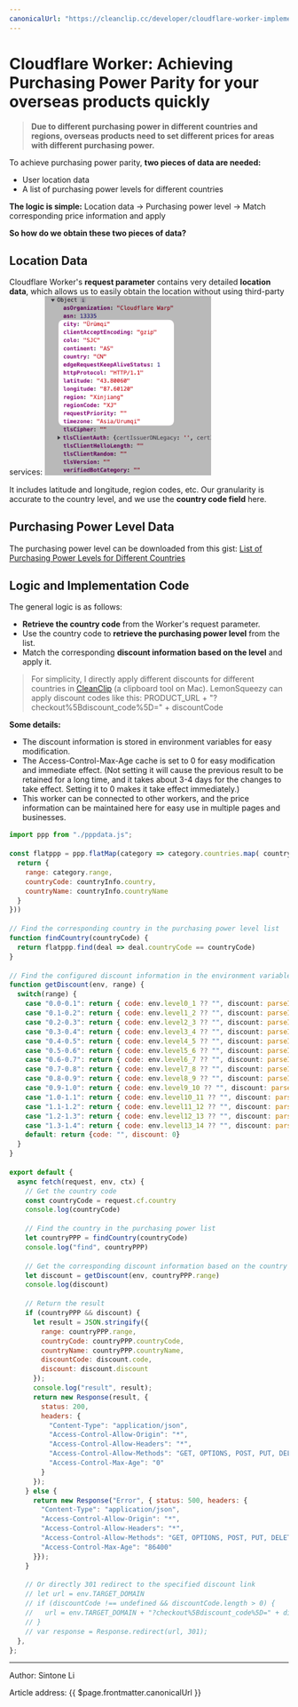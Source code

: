 ```yaml
---
canonicalUrl: "https://cleanclip.cc/developer/cloudflare-worker-implements-purchasing-power-parity/"
---
```


# Cloudflare Worker: Achieving Purchasing Power Parity for your overseas products quickly

> **Due to different purchasing power in different countries and regions, overseas products need to set different prices for areas with different purchasing power.**

To achieve purchasing power parity, **two pieces of data are needed:**

- User location data
- A list of purchasing power levels for different countries

**The logic is simple:**
Location data -> Purchasing power level -> Match corresponding price information and apply

**So how do we obtain these two pieces of data?**

## Location Data
Cloudflare Worker's **request parameter** contains very detailed **location data**, which allows us to easily obtain the location without using third-party services:
<img alt="Cloudflare Worker request field" src="./cloudflare-request-location-field.png" width="300px"/>

It includes latitude and longitude, region codes, etc. Our granularity is accurate to the country level, and we use the **country code field** here.

## Purchasing Power Level Data
The purchasing power level can be downloaded from this gist: [List of Purchasing Power Levels for Different Countries](https://gist.github.com/auv1107/999c97a62338833f93b6c3cc5ae08ce8.js)

## Logic and Implementation Code
The general logic is as follows:
- **Retrieve the country code** from the Worker's request parameter.
- Use the country code to **retrieve the purchasing power level** from the list.
- Match the corresponding **discount information based on the level** and apply it.

> For simplicity, I directly apply different discounts for different countries in [CleanClip](https://cleanclip.cc) (a clipboard tool on Mac).
> LemonSqueezy can apply discount codes like this: PRODUCT_URL + "?checkout%5Bdiscount_code%5D=" + discountCode

**Some details:**
- The discount information is stored in environment variables for easy modification.
- The Access-Control-Max-Age cache is set to 0 for easy modification and immediate effect. (Not setting it will cause the previous result to be retained for a long time, and it takes about 3-4 days for the changes to take effect. Setting it to 0 makes it take effect immediately.)
- This worker can be connected to other workers, and the price information can be maintained here for easy use in multiple pages and businesses.

```js
import ppp from "./pppdata.js";

const flatppp = ppp.flatMap(category => category.countries.map( countryInfo => {
  return {
    range: category.range,
    countryCode: countryInfo.country,
    countryName: countryInfo.countryName
  }
}))

// Find the corresponding country in the purchasing power level list
function findCountry(countryCode) {
  return flatppp.find(deal => deal.countryCode == countryCode)
}

// Find the configured discount information in the environment variables based on the purchasing power level
function getDiscount(env, range) {
  switch(range) {
    case "0.0-0.1": return { code: env.level0_1 ?? "", discount: parseInt(env.level0_1_discount ?? "0") ?? 0 }
    case "0.1-0.2": return { code: env.level1_2 ?? "", discount: parseInt(env.level1_2_discount ?? "0") ?? 0 }
    case "0.2-0.3": return { code: env.level2_3 ?? "", discount: parseInt(env.level2_3_discount ?? "0") ?? 0 }
    case "0.3-0.4": return { code: env.level3_4 ?? "", discount: parseInt(env.level3_4_discount ?? "0") ?? 0 }
    case "0.4-0.5": return { code: env.level4_5 ?? "", discount: parseInt(env.level4_5_discount ?? "0") ?? 0 }
    case "0.5-0.6": return { code: env.level5_6 ?? "", discount: parseInt(env.level5_6_discount ?? "0") ?? 0 }
    case "0.6-0.7": return { code: env.level6_7 ?? "", discount: parseInt(env.level6_7_discount ?? "0") ?? 0 }
    case "0.7-0.8": return { code: env.level7_8 ?? "", discount: parseInt(env.level7_8_discount ?? "0") ?? 0 }
    case "0.8-0.9": return { code: env.level8_9 ?? "", discount: parseInt(env.level8_9_discount ?? "0") ?? 0 }
    case "0.9-1.0": return { code: env.level9_10 ?? "", discount: parseInt(env.level9_10_discount ?? "0") ?? 0 }
    case "1.0-1.1": return { code: env.level10_11 ?? "", discount: parseInt(env.level10_11_discount ?? "0") ?? 0 }
    case "1.1-1.2": return { code: env.level11_12 ?? "", discount: parseInt(env.level11_12_discount ?? "0") ?? 0 }
    case "1.2-1.3": return { code: env.level12_13 ?? "", discount: parseInt(env.level12_13_discount ?? "0") ?? 0 }
    case "1.3-1.4": return { code: env.level13_14 ?? "", discount: parseInt(env.level13_14_discount ?? "0") ?? 0 }
    default: return {code: "", discount: 0}
  }
}

export default {
  async fetch(request, env, ctx) {
    // Get the country code
    const countryCode = request.cf.country
    console.log(countryCode)

    // Find the country in the purchasing power list
    let countryPPP = findCountry(countryCode)
    console.log("find", countryPPP)

    // Get the corresponding discount information based on the country's purchasing power
    let discount = getDiscount(env, countryPPP.range)
    console.log(discount)

    // Return the result
    if (countryPPP && discount) {
      let result = JSON.stringify({
        range: countryPPP.range,
        countryCode: countryPPP.countryCode,
        countryName: countryPPP.countryName,
        discountCode: discount.code,
        discount: discount.discount
      });
      console.log("result", result);
      return new Response(result, {
        status: 200,
        headers: {
          "Content-Type": "application/json",
          "Access-Control-Allow-Origin": "*",
          "Access-Control-Allow-Headers": "*",
          "Access-Control-Allow-Methods": "GET, OPTIONS, POST, PUT, DELETE",
          "Access-Control-Max-Age": "0"
        }
      });
    } else {
      return new Response("Error", { status: 500, headers: {
        "Content-Type": "application/json",
        "Access-Control-Allow-Origin": "*",
        "Access-Control-Allow-Headers": "*",
        "Access-Control-Allow-Methods": "GET, OPTIONS, POST, PUT, DELETE",
        "Access-Control-Max-Age": "86400"
      }});
    }

    // Or directly 301 redirect to the specified discount link
    // let url = env.TARGET_DOMAIN
    // if (discountCode !== undefined && discountCode.length > 0) {
    //   url = env.TARGET_DOMAIN + "?checkout%5Bdiscount_code%5D=" + discountCode
    // }
    // var response = Response.redirect(url, 301);
  },
};
```


---

Author: Sintone Li

Article address: {{ $page.frontmatter.canonicalUrl }}